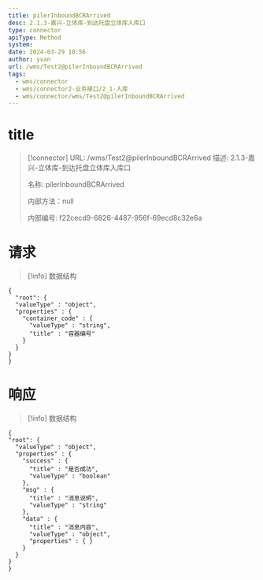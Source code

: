 ```yaml
---
title: pilerInboundBCRArrived
desc: 2.1.3-嘉兴-立体库-到达托盘立体库入库口
type: connector
apiType: Method
system: 
date: 2024-03-29 10:56
author: yvan
url: /wms/Test2@pilerInboundBCRArrived
tags: 
  - wms/connector
  - wms/connector2-业务接口/2_1-入库
  - wms/connector/wms/Test2@pilerInboundBCRArrived
---
```


# title
> [!connector] URL: /wms/Test2@pilerInboundBCRArrived
> 描述: 2.1.3-嘉兴-立体库-到达托盘立体库入库口
> 
> 名称: pilerInboundBCRArrived
> 
> 内部方法：null
> 
> 内部编号: f22cecd9-6826-4487-956f-69ecd8c32e6a


# 请求
> [!info] 数据结构
```beanSchema
{
  "root": {
  "valueType" : "object",
  "properties" : {
    "container_code" : {
      "valueType" : "string",
      "title" : "容器编号"
    }
  }
}
}
```

# 响应
> [!info] 数据结构
```beanSchema
{
"root": {
  "valueType" : "object",
  "properties" : {
    "success" : {
      "title" : "是否成功",
      "valueType" : "boolean"
    },
    "msg" : {
      "title" : "消息说明",
      "valueType" : "string"
    },
    "data" : {
      "title" : "消息内容",
      "valueType" : "object",
      "properties" : { }
    }
  }
}
}
```

